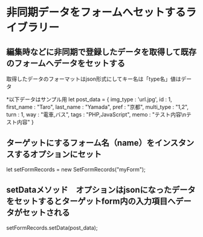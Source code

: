 # 非同期データをフォームへセットするライブラリー

## 編集時などに非同期で登録したデータを取得して既存のフォームへデータをセットする
取得したデータのフォーマットはjson形式にしてキー名は「type名」値はデータ

*以下データはサンプル用
let post_data = {
	img_type : 'url.jpg',
	id : 1,
	first_name : "Taro",
	last_name : "Yamada",
	pref : "京都",
	multi_type : "1,2",
	turn : 1,
	way : "電車,バス",
	tags : "PHP,JavaScript",
	memo : "テスト内容\nテスト内容"
}

## ターゲットにするフォーム名（name）をインスタンスするオプションにセット

let setFormRecords = new SetFormRecords("myForm");

## setDataメソッド　オプションはjsonになったデータをセットするとターゲットform内の入力項目へデータがセットされる
setFormRecords.setData(post_data);